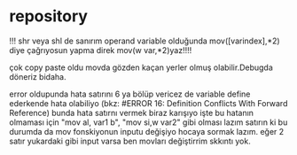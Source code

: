 # repository
!!! shr veya shl de sanırım operand variable olduğunda mov([varindex],*2) diye çağrıyosun yapma direk mov(w var,*2)yaz!!!!


çok copy paste oldu movda gözden kaçan yerler olmuş olabilir.Debugda döneriz bidaha.

error oldupunda hata satırını 6 ya bölüp vericez de variable define ederkende hata olabiliyo 
(bkz: #ERROR 16: Definition Conflicts With Forward Reference) bunda hata satırnı vermek biraz karışıyo
işte bu hatanın olmaması için "mov al, var1 b", "mov si,w var2" gibi olması lazım satırın 
ki bu durumda da mov fonskiyonun inputu değişiyo
hocaya sormak lazım. eğer 2 satır yukardaki gibi input varsa ben movları değiştirrim skkıntı yok.
